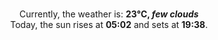 <p  align="center"><br/>Currently, the weather is: <b> 23°C, <i>few clouds</i></b></br>Today, the sun rises at <b>05:02</b> and sets at <b>19:38</b>.</p>